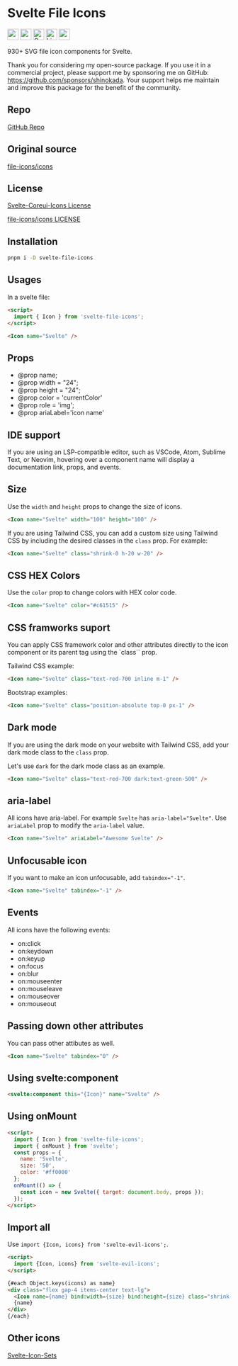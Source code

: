 # Svelte File Icons

<div class="flex gap-2 my-8">
<a href="https://github.com/sponsors/shinokada" target="_blank"><img src="https://img.shields.io/static/v1?label=Sponsor&message=%E2%9D%A4&logo=GitHub&color=%23fe8e86" alt="sponsor" height="25" style="height: 25px !important;"></a>
<a href="https://www.npmjs.com/package/svelte-file-icons" rel="nofollow" target="_blank"><img src="https://img.shields.io/npm/v/svelte-file-icons" alt="npm" height="25" style="height: 25px !important;"></a>
<a href="https://twitter.com/shinokada" rel="nofollow" target="_blank"><img src="https://img.shields.io/badge/created%20by-@shinokada-4BBAAB.svg" alt="Created by Shin Okada" height="25" style="height: 25px !important;"></a>
<a href="https://opensource.org/licenses/MIT" rel="nofollow" target="_blank"><img src="https://img.shields.io/github/license/shinokada/svelte-file-icons" alt="License" height="25" style="height: 25px !important;"></a>
<a href="https://www.npmjs.com/package/svelte-file-icons" rel="nofollow" target="_blank"><img src="https://img.shields.io/npm/dw/svelte-file-icons.svg" alt="npm" height="25" style="height: 25px !important;"></a>
</div>

930+ SVG file icon components for Svelte.

Thank you for considering my open-source package. If you use it in a commercial project, please support me by sponsoring me on GitHub: https://github.com/sponsors/shinokada. Your support helps me maintain and improve this package for the benefit of the community.


## Repo

[GitHub Repo](https://github.com/shinokada/svelte-file-icons)

## Original source

[file-icons/icons](https://github.com/file-icons/icons)

## License

[Svelte-Coreui-Icons License](https://github.com/shinokada/svelte-file-icons/blob/main/LICENSE)

[file-icons/icons LICENSE](https://github.com/file-icons/icons/blob/master/LICENSE.md)

## Installation

```sh
pnpm i -D svelte-file-icons
```

## Usages

In a svelte file:

```html
<script>
  import { Icon } from 'svelte-file-icons';
</script>

<Icon name="Svelte" />
```

## Props

- @prop name;
- @prop width = "24";
- @prop height = "24";
- @prop color = 'currentColor'
- @prop role = 'img';
- @prop ariaLabel='icon name'

## IDE support

If you are using an LSP-compatible editor, such as VSCode, Atom, Sublime Text, or Neovim, hovering over a component name will display a documentation link, props, and events.


## Size

Use the `width` and `height` props to change the size of icons.

```html
<Icon name="Svelte" width="100" height="100" />
```

If you are using Tailwind CSS, you can add a custom size using Tailwind CSS by including the desired classes in the `class` prop. For example:

```html
<Icon name="Svelte" class="shrink-0 h-20 w-20" />
```

## CSS HEX Colors

Use the `color` prop to change colors with HEX color code.

```html
<Icon name="Svelte" color="#c61515" />
```

## CSS framworks suport

You can apply CSS framework color and other attributes directly to the icon component or its parent tag using the `class`` prop.

Tailwind CSS example:

```html
<Icon name="Svelte" class="text-red-700 inline m-1" />
```

Bootstrap examples:

```html
<Icon name="Svelte" class="position-absolute top-0 px-1" />
```

## Dark mode

If you are using the dark mode on your website with Tailwind CSS, add your dark mode class to the `class` prop.

Let's use `dark` for the dark mode class as an example.

```html
<Icon name="Svelte" class="text-red-700 dark:text-green-500" />
```

## aria-label

All icons have aria-label. For example `Svelte` has `aria-label="Svelte"`.
Use `ariaLabel` prop to modify the `aria-label` value.

```html
<Icon name="Svelte" ariaLabel="Awesome Svelte" />
```

## Unfocusable icon

If you want to make an icon unfocusable, add `tabindex="-1"`.

```html
<Icon name="Svelte" tabindex="-1" />
```

## Events

All icons have the following events:

- on:click
- on:keydown
- on:keyup
- on:focus
- on:blur
- on:mouseenter
- on:mouseleave
- on:mouseover
- on:mouseout

## Passing down other attributes

You can pass other attibutes as well.

```html
<Icon name="Svelte" tabindex="0" />
```

## Using svelte:component

```html
<svelte:component this="{Icon}" name="Svelte" />
```

## Using onMount

```html
<script>
  import { Icon } from 'svelte-file-icons';
  import { onMount } from 'svelte';
  const props = {
    name: 'Svelte',
    size: '50',
    color: '#ff0000'
  };
  onMount(() => {
    const icon = new Svelte({ target: document.body, props });
  });
</script>
```

## Import all

Use `import {Icon, icons} from 'svelte-evil-icons';`.

```html
<script>
  import {Icon, icons} from 'svelte-evil-icons';
</script>

{#each Object.keys(icons) as name}
<div class="flex gap-4 items-center text-lg">
  <Icon name={name} bind:width={size} bind:height={size} class="shrink-0"/>
  {name}
</div>
{/each}
```

## Other icons

[Svelte-Icon-Sets](https://svelte-svg-icons.vercel.app/)

